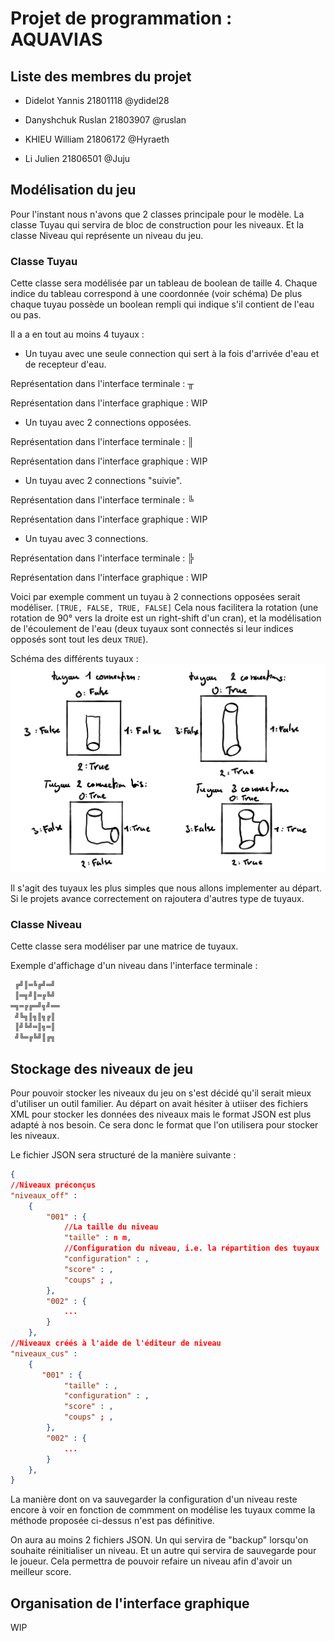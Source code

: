 # Projet de programmation : AQUAVIAS

## Liste des membres du projet

- Didelot Yannis 21801118 @ydidel28

- Danyshchuk Ruslan 21803907 @ruslan

- KHIEU William 21806172 @Hyraeth

- Li Julien 21806501 @Juju

## Modélisation du jeu

Pour l'instant nous n'avons que 2 classes principale pour le modèle. La classe Tuyau qui servira de bloc de construction pour les niveaux.
Et la classe Niveau qui représente un niveau du jeu.

### Classe Tuyau

Cette classe sera modélisée par un tableau de boolean de taille 4. Chaque indice du tableau correspond à une coordonnée (voir schéma) De plus chaque tuyau possède un boolean rempli qui indique s'il contient de l'eau ou pas.

Il a a en tout au moins 4 tuyaux :

- Un tuyau avec une seule connection qui sert à la fois d'arrivée d'eau et de recepteur d'eau.

Représentation dans l'interface terminale : ╥

Représentation dans l'interface graphique : WIP
- Un tuyau avec 2 connections opposées.

Représentation dans l'interface terminale : ║

Représentation dans l'interface graphique : WIP
- Un tuyau avec 2 connections "suivie".

Représentation dans l'interface terminale : ╚

Représentation dans l'interface graphique : WIP
- Un tuyau avec 3 connections.

Représentation dans l'interface terminale : ╠

Représentation dans l'interface graphique : WIP

Voici par exemple comment un tuyau à 2 connections opposées serait modéliser.
`[TRUE, FALSE, TRUE, FALSE]`
Cela nous facilitera la rotation (une rotation de 90° vers la droite est un right-shift d'un cran), et la modélisation de l'écoulement de l'eau (deux tuyaux sont connectés si leur indices opposés sont tout les deux `TRUE`).

Schéma des différents tuyaux :
![Schéma des tuyaux](Schéma_tuyaux.PNG)

Il s'agit des tuyaux les plus simples que nous allons implementer au départ. Si le projets avance correctement on rajoutera d'autres type de tuyaux.

### Classe Niveau

Cette classe sera modéliser par une matrice de tuyaux.

Exemple d'affichage d'un niveau dans l'interface terminale :

```bash
 ╔╝║═╚╔╝═╝
 ║═╗╝║═╔╚╝
═╗═╔╔═╝╗╝══
 ╝╚╗║╗║╗╔║
 ║╝╚╝═║╗═║
 ╝╚═╔╚╝║╔╗
```

## Stockage des niveaux de jeu

Pour pouvoir stocker les niveaux du jeu on s'est décidé qu'il serait mieux d'utiliser un outil familier.
Au départ on avait hésiter à utiiser des fichiers XML pour stocker les données des niveaux mais le format JSON est plus adapté à nos besoin. Ce sera donc le format que l'on utilisera pour stocker les niveaux.

Le fichier JSON sera structuré de la manière suivante :

```JSON
{
//Niveaux préconçus
"niveaux_off" :
    {
        "001" : {
            //La taille du niveau
            "taille" : n m,
            //Configuration du niveau, i.e. la répartition des tuyaux
            "configuration" : ,
            "score" : ,
            "coups" ; ,
        },
        "002" : {
            ...
        }
    },
//Niveaux créés à l'aide de l'éditeur de niveau
"niveaux_cus" :
    {
       "001" : {
            "taille" : ,
            "configuration" : ,
            "score" : ,
            "coups" ; ,
        },
        "002" : {
            ...
        }
    },
}
```

La manière dont on va sauvegarder la configuration d'un niveau reste encore à voir en fonction de commment on modélise les tuyaux comme la méthode proposée ci-dessus n'est pas définitive.

On aura au moins 2 fichiers JSON. Un qui servira de "backup" lorsqu'on souhaite réinitialiser un niveau. Et un autre qui servira de sauvegarde pour le joueur.
Cela permettra de pouvoir refaire un niveau afin d'avoir un meilleur score.

## Organisation de l'interface graphique

WIP
